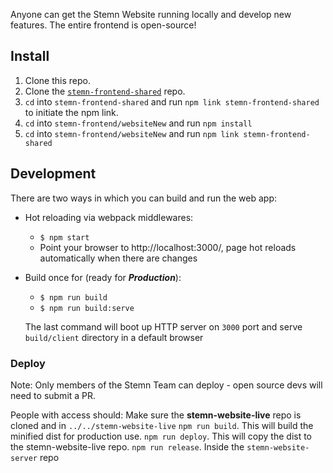 Anyone can get the Stemn Website running locally and develop new features. The entire frontend is open-source!

## Install

1. Clone this repo.
2. Clone the [`stemn-frontend-shared`](https://github.com/stemn/stemn-frontend-shared) repo.
3. `cd` into `stemn-frontend-shared` and run `npm link stemn-frontend-shared` to initiate the npm link.
4. `cd` into `stemn-frontend/websiteNew` and run `npm install`
6. `cd` into `stemn-frontend/websiteNew` and run `npm link stemn-frontend-shared`

## Development

There are two ways in which you can build and run the web app:
* Hot reloading via webpack middlewares:
  * `$ npm start`
  * Point your browser to http://localhost:3000/, page hot reloads automatically when there are changes
  
* Build once for (ready for ***Production***):
  * `$ npm run build`
  * `$ npm run build:serve`

  The last command will boot up HTTP server on `3000` port and serve `build/client` directory in a default browser

### Deploy
Note:
Only members of the Stemn Team can deploy - open source devs will need to submit a PR.

People with access should:
Make sure the **stemn-website-live** repo is cloned and in `../../stemn-website-live`
`npm run build`. This will build the minified dist for production use.
`npm run deploy`. This will copy the dist to the stemn-website-live repo.
`npm run release`. Inside the `stemn-website-server` repo
